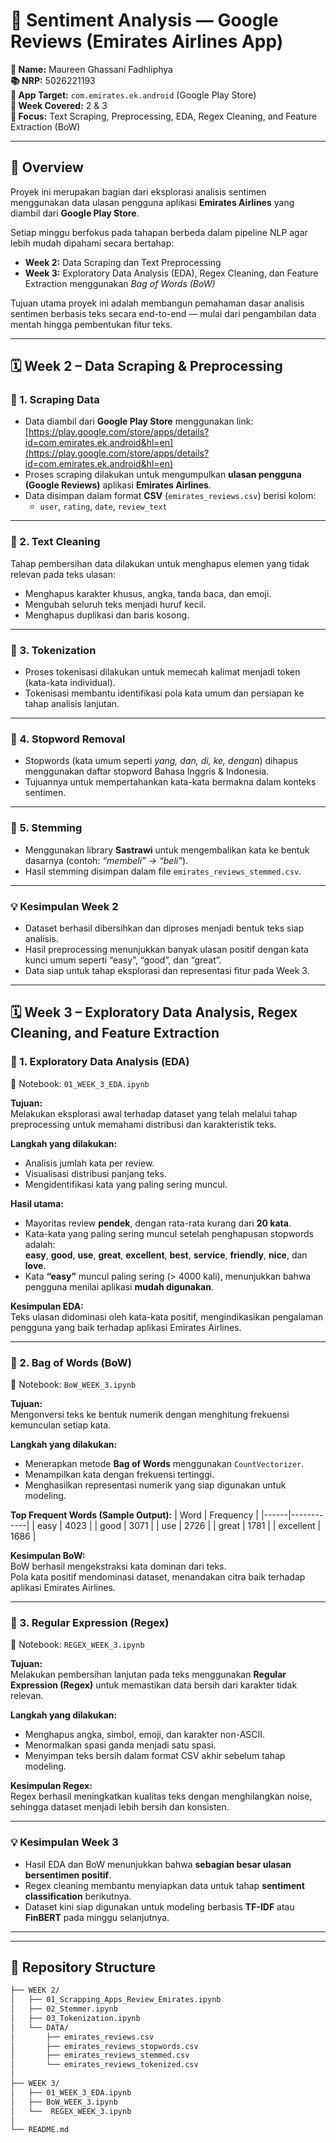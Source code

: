 # 🧠 Sentiment Analysis — Google Reviews (Emirates Airlines App)

**👤 Name:** Maureen Ghassani Fadhliphya  
**📚 NRP:** 5026221193  
**📱 App Target:** `com.emirates.ek.android` (Google Play Store)  
**📆 Week Covered:** 2 & 3  
**🎯 Focus:** Text Scraping, Preprocessing, EDA, Regex Cleaning, and Feature Extraction (BoW)

---

## 📘 Overview
Proyek ini merupakan bagian dari eksplorasi analisis sentimen menggunakan data ulasan pengguna aplikasi **Emirates Airlines** yang diambil dari **Google Play Store**.

Setiap minggu berfokus pada tahapan berbeda dalam pipeline NLP agar lebih mudah dipahami secara bertahap:

- **Week 2:** Data Scraping dan Text Preprocessing  
- **Week 3:** Exploratory Data Analysis (EDA), Regex Cleaning, dan Feature Extraction menggunakan *Bag of Words (BoW)*  

Tujuan utama proyek ini adalah membangun pemahaman dasar analisis sentimen berbasis teks secara end-to-end — mulai dari pengambilan data mentah hingga pembentukan fitur teks.

---

## 🗓️ Week 2 – Data Scraping & Preprocessing

### 🔹 1. Scraping Data
- Data diambil dari **Google Play Store** menggunakan link:  
  [https://play.google.com/store/apps/details?id=com.emirates.ek.android&hl=en](https://play.google.com/store/apps/details?id=com.emirates.ek.android&hl=en)
- Proses scraping dilakukan untuk mengumpulkan **ulasan pengguna (Google Reviews)** aplikasi **Emirates Airlines**.  
- Data disimpan dalam format **CSV** (`emirates_reviews.csv`) berisi kolom:
  - `user`, `rating`, `date`, `review_text`

---

### 🔹 2. Text Cleaning
Tahap pembersihan data dilakukan untuk menghapus elemen yang tidak relevan pada teks ulasan:
- Menghapus karakter khusus, angka, tanda baca, dan emoji.
- Mengubah seluruh teks menjadi huruf kecil.
- Menghapus duplikasi dan baris kosong.

---

### 🔹 3. Tokenization
- Proses tokenisasi dilakukan untuk memecah kalimat menjadi token (kata-kata individual).  
- Tokenisasi membantu identifikasi pola kata umum dan persiapan ke tahap analisis lanjutan.

---

### 🔹 4. Stopword Removal
- Stopwords (kata umum seperti *yang, dan, di, ke, dengan*) dihapus menggunakan daftar stopword Bahasa Inggris & Indonesia.
- Tujuannya untuk mempertahankan kata-kata bermakna dalam konteks sentimen.

---

### 🔹 5. Stemming
- Menggunakan library **Sastrawi** untuk mengembalikan kata ke bentuk dasarnya (contoh: *“membeli” → “beli”*).
- Hasil stemming disimpan dalam file `emirates_reviews_stemmed.csv`.

---

### 💡 Kesimpulan Week 2
- Dataset berhasil dibersihkan dan diproses menjadi bentuk teks siap analisis.  
- Hasil preprocessing menunjukkan banyak ulasan positif dengan kata kunci umum seperti “easy”, “good”, dan “great”.  
- Data siap untuk tahap eksplorasi dan representasi fitur pada Week 3.

---

## 🗓️ Week 3 – Exploratory Data Analysis, Regex Cleaning, and Feature Extraction

### 🔹 1. Exploratory Data Analysis (EDA)
📓 Notebook: `01_WEEK_3_EDA.ipynb`  

**Tujuan:**  
Melakukan eksplorasi awal terhadap dataset yang telah melalui tahap preprocessing untuk memahami distribusi dan karakteristik teks.

**Langkah yang dilakukan:**
- Analisis jumlah kata per review.  
- Visualisasi distribusi panjang teks.  
- Mengidentifikasi kata yang paling sering muncul.  

**Hasil utama:**
- Mayoritas review **pendek**, dengan rata-rata kurang dari **20 kata**.  
- Kata-kata yang paling sering muncul setelah penghapusan stopwords adalah:  
  **easy**, **good**, **use**, **great**, **excellent**, **best**, **service**, **friendly**, **nice**, dan **love**.  
- Kata **“easy”** muncul paling sering (> 4000 kali), menunjukkan bahwa pengguna menilai aplikasi **mudah digunakan**.  

**Kesimpulan EDA:**  
Teks ulasan didominasi oleh kata-kata positif, mengindikasikan pengalaman pengguna yang baik terhadap aplikasi Emirates Airlines.

---

### 🔹 2. Bag of Words (BoW)
📓 Notebook: `BoW_WEEK_3.ipynb`  

**Tujuan:**  
Mengonversi teks ke bentuk numerik dengan menghitung frekuensi kemunculan setiap kata.

**Langkah yang dilakukan:**
- Menerapkan metode **Bag of Words** menggunakan `CountVectorizer`.  
- Menampilkan kata dengan frekuensi tertinggi.  
- Menghasilkan representasi numerik yang siap digunakan untuk modeling.  

**Top Frequent Words (Sample Output):**
| Word | Frequency |
|------|------------|
| easy | 4023 |
| good | 3071 |
| use | 2726 |
| great | 1781 |
| excellent | 1686 |

**Kesimpulan BoW:**  
BoW berhasil mengekstraksi kata dominan dari teks.  
Pola kata positif mendominasi dataset, menandakan citra baik terhadap aplikasi Emirates Airlines.

---

### 🔹 3. Regular Expression (Regex)
📓 Notebook: `REGEX_WEEK_3.ipynb`  

**Tujuan:**  
Melakukan pembersihan lanjutan pada teks menggunakan **Regular Expression (Regex)** untuk memastikan data bersih dari karakter tidak relevan.

**Langkah yang dilakukan:**
- Menghapus angka, simbol, emoji, dan karakter non-ASCII.  
- Menormalkan spasi ganda menjadi satu spasi.  
- Menyimpan teks bersih dalam format CSV akhir sebelum tahap modeling.  

**Kesimpulan Regex:**  
Regex berhasil meningkatkan kualitas teks dengan menghilangkan noise, sehingga dataset menjadi lebih bersih dan konsisten.

---

### 💡 Kesimpulan Week 3
- Hasil EDA dan BoW menunjukkan bahwa **sebagian besar ulasan bersentimen positif**.  
- Regex cleaning membantu menyiapkan data untuk tahap **sentiment classification** berikutnya.  
- Dataset kini siap digunakan untuk modeling berbasis **TF-IDF** atau **FinBERT** pada minggu selanjutnya.

---

---

## 📁 Repository Structure
```bash
├── WEEK 2/
│   ├── 01_Scrapping_Apps_Review_Emirates.ipynb
│   ├── 02_Stemmer.ipynb
│   ├── 03_Tokenization.ipynb
│   └── DATA/
│       ├── emirates_reviews.csv
│       ├── emirates_reviews_stopwords.csv
│       ├── emirates_reviews_stemmed.csv
│       └── emirates_reviews_tokenized.csv
│
├── WEEK 3/
│   ├── 01_WEEK_3_EDA.ipynb
│   ├── BoW_WEEK_3.ipynb
│   └──  REGEX_WEEK_3.ipynb
│
└── README.md
